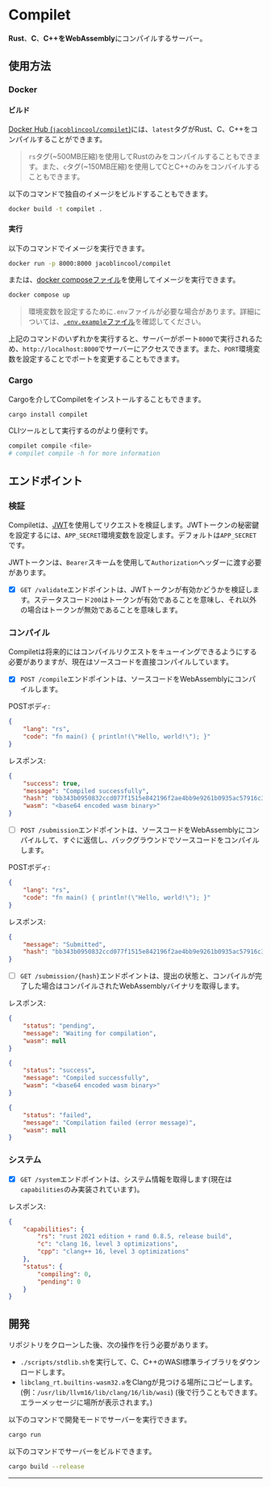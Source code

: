 # Compilet

**Rust**、**C**、**C++**を**WebAssembly**にコンパイルするサーバー。

## 使用方法

### Docker

#### ビルド

[Docker Hub (`jacoblincool/compilet`)](https://hub.docker.com/r/jacoblincool/compilet)には、`latest`タグがRust、C、C++をコンパイルすることができます。

> `rs`タグ(~500MB圧縮)を使用してRustのみをコンパイルすることもできます。また、`c`タグ(~150MB圧縮)を使用してCとC++のみをコンパイルすることもできます。

以下のコマンドで独自のイメージをビルドすることもできます。

```bash
docker build -t compilet .
```

#### 実行

以下のコマンドでイメージを実行できます。

```bash
docker run -p 8000:8000 jacoblincool/compilet
```

または、[docker composeファイル](./docker-compose.yml)を使用してイメージを実行できます。

```bash
docker compose up
```

> 環境変数を設定するために`.env`ファイルが必要な場合があります。詳細については、[`.env.example`ファイル](./.env.example)を確認してください。

上記のコマンドのいずれかを実行すると、サーバーがポート`8000`で実行されるため、`http://localhost:8000`でサーバーにアクセスできます。また、`PORT`環境変数を設定することでポートを変更することもできます。

### Cargo

Cargoを介してCompiletをインストールすることもできます。

```bash
cargo install compilet
```

CLIツールとして実行するのがより便利です。

```bash
compilet compile <file>
# compilet compile -h for more information
```

## エンドポイント

### 検証

Compiletは、[JWT](https://jwt.io/)を使用してリクエストを検証します。JWTトークンの秘密鍵を設定するには、`APP_SECRET`環境変数を設定します。デフォルトは`APP_SECRET`です。

JWTトークンは、`Bearer`スキームを使用して`Authorization`ヘッダーに渡す必要があります。

- [x] `GET /validate`エンドポイントは、JWTトークンが有効かどうかを検証します。ステータスコード`200`はトークンが有効であることを意味し、それ以外の場合はトークンが無効であることを意味します。

### コンパイル

Compiletは将来的にはコンパイルリクエストをキューイングできるようにする必要がありますが、現在はソースコードを直接コンパイルしています。

- [x] `POST /compile`エンドポイントは、ソースコードをWebAssemblyにコンパイルします。

POSTボディ:

```json
{
    "lang": "rs",
    "code": "fn main() { println!(\"Hello, world!\"); }"
}
```

レスポンス:

```json
{
    "success": true,
    "message": "Compiled successfully",
    "hash": "bb343b0950832ccd077f1515e842196f2ae4bb9e9261b0935ac57916c3cf305d",
    "wasm": "<base64 encoded wasm binary>"
}
```

- [ ] `POST /submission`エンドポイントは、ソースコードをWebAssemblyにコンパイルして、すぐに返信し、バックグラウンドでソースコードをコンパイルします。

POSTボディ:

```json
{
    "lang": "rs",
    "code": "fn main() { println!(\"Hello, world!\"); }"
}
```

レスポンス:

```json
{
    "message": "Submitted",
    "hash": "bb343b0950832ccd077f1515e842196f2ae4bb9e9261b0935ac57916c3cf305d"
}
```

- [ ] `GET /submission/{hash}`エンドポイントは、提出の状態と、コンパイルが完了した場合はコンパイルされたWebAssemblyバイナリを取得します。

レスポンス:

```json
{
    "status": "pending",
    "message": "Waiting for compilation",
    "wasm": null
}
```

```json
{
    "status": "success",
    "message": "Compiled successfully",
    "wasm": "<base64 encoded wasm binary>"
}
```

```json
{
    "status": "failed",
    "message": "Compilation failed (error message)",
    "wasm": null
}
```

### システム

- [x] `GET /system`エンドポイントは、システム情報を取得します(現在は`capabilities`のみ実装されています)。

レスポンス:

```json
{
    "capabilities": {
        "rs": "rust 2021 edition + rand 0.8.5, release build",
        "c": "clang 16, level 3 optimizations",
        "cpp": "clang++ 16, level 3 optimizations"
    },
    "status": {
        "compiling": 0,
        "pending": 0
    }
}
```

## 開発

リポジトリをクローンした後、次の操作を行う必要があります。

- `./scripts/stdlib.sh`を実行して、C、C++のWASI標準ライブラリをダウンロードします。
- `libclang_rt.builtins-wasm32.a`をClangが見つける場所にコピーします。(例：`/usr/lib/llvm16/lib/clang/16/lib/wasi`) (後で行うこともできます。エラーメッセージに場所が表示されます。)

以下のコマンドで開発モードでサーバーを実行できます。

```bash
cargo run
```

以下のコマンドでサーバーをビルドできます。

```bash
cargo build --release
```

---